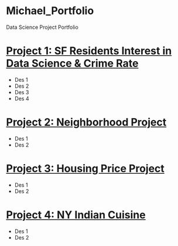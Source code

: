 # Michael_Portfolio
Data Science Project Portfolio

# [Project 1: SF Residents Interest in Data Science & Crime Rate](https://github.com/MichaelLin1/SF-Project/blob/master/San%20Fran%20Project.ipynb)
* Des 1
* Des 2
* Des 3
* Des 4

# [Project 2: Neighborhood Project](https://github.com/MichaelLin1/Neighborhoods-Project/blob/master/Neighborhoods%20Project.ipynb)
* Des 1
* Des 2


# [Project 3: Housing Price Project](https://github.com/MichaelLin1/Housing-Price-Project/blob/master/House%20Price%20Project.ipynb)
* Des 1
* Des 2

# [Project 4: NY Indian Cuisine](https://github.com/MichaelLin1/Capston-Project-NY-Indian-Cuisine/blob/master/Capstone%20Project%20NY%20Indian%20Cuisine.ipynb)
* Des 1
* Des 2
